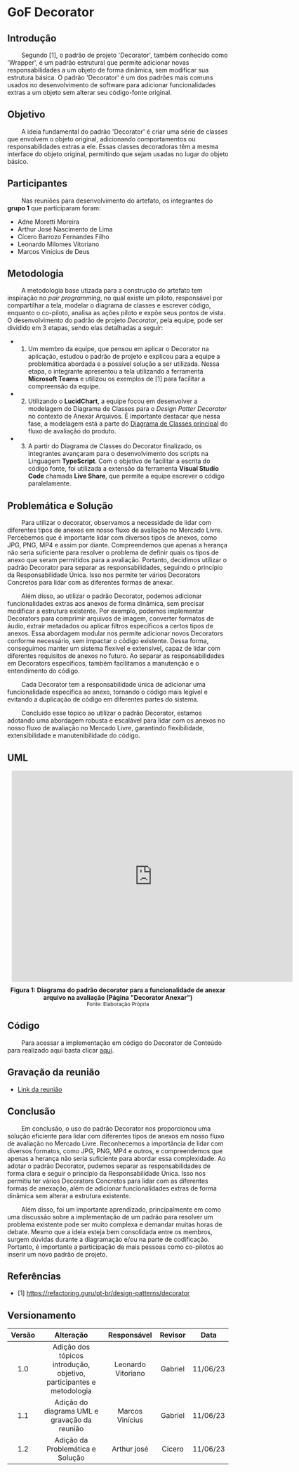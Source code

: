 # GoF Decorator

## Introdução

&emsp;&emsp; Segundo [1], o padrão de projeto 'Decorator', também conhecido como 'Wrapper', é um padrão estrutural que permite adicionar novas responsabilidades a um objeto de forma dinâmica, sem modificar sua estrutura básica. O padrão 'Decorator' é um dos padrões mais comuns usados no desenvolvimento de software para adicionar funcionalidades extras a um objeto sem alterar seu código-fonte original.

## Objetivo

&emsp;&emsp; A ideia fundamental do padrão 'Decorator' é criar uma série de classes que envolvem o objeto original, adicionando comportamentos ou responsabilidades extras a ele. Essas classes decoradoras têm a mesma interface do objeto original, permitindo que sejam usadas no lugar do objeto básico.

## Participantes

&emsp;&emsp; Nas reuniões para desenvolvimento do artefato, os integrantes do **grupo 1** que participaram foram:

- Adne Moretti Moreira
- Arthur José Nascimento de Lima
- Cícero Barrozo Fernandes Filho
- Leonardo Milomes Vitoriano
- Marcos Vinicius de Deus

## Metodologia

&emsp;&emsp; A metodologia base utizada para a construção do artefato tem inspiração no *pair programming*, no qual existe um piloto, responsável por compartilhar a tela, modelar o diagrama de classes e escrever código, enquanto o co-piloto, analisa as ações piloto e expõe seus pontos de vista. O desenvolvimento do padrão de projeto *Decorator*, pela equipe, pode ser dividido em 3 etapas, sendo elas detalhadas a seguir:

- 1. Um membro da equipe, que pensou em aplicar o Decorator na aplicação, estudou o padrão de projeto e explicou para a equipe a problemática abordada e a possível solução a ser utilizada. Nessa etapa, o integrante apresentou a tela utilizando a ferramenta **Microsoft Teams** e utilizou os exemplos de [1] para facilitar a compreensão da equipe.
- 2. Utilizando o **LucidChart**, a equipe focou em desenvolver a modelagem do Diagrama de Classes para o *Design Patter Decorator* no contexto de Anexar Arquivos. É importante destacar que nessa fase, a modelagem está a parte do [Diagrama de Classes principal](https://unbarqdsw2023-1.github.io/2023.1_G2_ProjetoMercadoLivre/#/Modelagem/Estaticos/classes) do fluxo de avaliação do produto.  
- 3. A partir do Diagrama de Classes do Decorator finalizado, os integrantes avançaram para o desenvolvimento dos scripts na Linguagem **TypeScript**. Com o objetivo de facilitar a escrita do código fonte, foi utilizada a extensão da ferramenta **Visual Studio Code** chamada **Live Share**, que permite a equipe escrever o código paralelamente.  

## Problemática e Solução

&emsp;&emsp; Para utilizar o decorator, observamos a necessidade de lidar com diferentes tipos de anexos em nosso fluxo de avaliação no Mercado Livre. Percebemos que é importante lidar com diversos tipos de anexos, como  JPG, PNG, MP4 e assim por diante. Compreendemos que apenas a herança não seria suficiente para resolver o problema de definir quais os tipos de anexo que seram permitidos para a avaliação. Portanto, decidimos utilizar o padrão Decorator para separar as responsabilidades, seguindo o princípio da Responsabilidade Única. Isso nos permite ter vários Decorators Concretos para lidar com as diferentes formas de anexar.

&emsp;&emsp; Além disso, ao utilizar o padrão Decorator, podemos adicionar funcionalidades extras aos anexos de forma dinâmica, sem precisar modificar a estrutura existente. Por exemplo, podemos implementar Decorators para comprimir arquivos de imagem, converter formatos de áudio, extrair metadados ou aplicar filtros específicos a certos tipos de anexos. Essa abordagem modular nos permite adicionar novos Decorators conforme necessário, sem impactar o código existente. Dessa forma, conseguimos manter um sistema flexível e extensível, capaz de lidar com diferentes requisitos de anexos no futuro. Ao separar as responsabilidades em Decorators específicos, também facilitamos a manutenção e o entendimento do código. 

&emsp;&emsp; Cada Decorator tem a responsabilidade única de adicionar uma funcionalidade específica ao anexo, tornando o código mais legível e evitando a duplicação de código em diferentes partes do sistema. 

&emsp;&emsp; Concluido esse tópico ao utilizar o padrão Decorator, estamos adotando uma abordagem robusta e escalável para lidar com os anexos no nosso fluxo de avaliação no Mercado Livre, garantindo flexibilidade, extensibilidade e manutenibilidade do código.

## UML

<div style="width: 640px; height: 480px; margin: 10px; position: relative;"><iframe allowfullscreen frameborder="0" style="width:640px; height:480px" src="https://lucid.app/documents/embedded/51ebca88-4c3e-4a16-8962-68fb315e975d" id="74l6spzfI3qV"></iframe></div>

<figcaption align='center'>
    <b>Figura 1: Diagrama do padrão decorator para a funcionalidade de anexar arquivo na avaliação (Página "Decorator Anexar")</b>
    <br><small>Fonte: Elaboração Própria</small>
</figcaption> </center>

## Código

&emsp;&emsp; Para acessar a implementação em código do Decorator de Conteúdo para realizado aqui basta clicar [aqui](https://github.com/UnBArqDsw2023-1/2023.1_G2_ProjetoMercadoLivre/tree/design-patterns/src/contentDecorator).


## Gravação da reunião

- [Link da reunião](https://youtu.be/5hQll-8_Nlk)

## Conclusão

&emsp;&emsp; Em conclusão, o uso do padrão Decorator nos proporcionou uma solução eficiente para lidar com diferentes tipos de anexos em nosso fluxo de avaliação no Mercado Livre. Reconhecemos a importância de lidar com diversos formatos, como JPG, PNG, MP4 e outros, e compreendemos que apenas a herança não seria suficiente para abordar essa complexidade. Ao adotar o padrão Decorator, pudemos separar as responsabilidades de forma clara e seguir o princípio da Responsabilidade Única. Isso nos permitiu ter vários Decorators Concretos para lidar com as diferentes formas de anexação, além de adicionar funcionalidades extras de forma dinâmica sem alterar a estrutura existente.

&emsp;&emsp; Além disso, foi um importante aprendizado, principalmente em como uma discussão sobre a implementação de um padrão para resolver um problema existente pode ser muito complexa e demandar muitas horas de debate. Mesmo que a ideia esteja bem consolidada entre os membros, surgem dúvidas durante a diagramação e/ou na parte de codificação. Portanto, é importante a participação de mais pessoas como co-pilotos ao inserir um novo padrão de projeto.
## Referências

- [1] https://refactoring.guru/pt-br/design-patterns/decorator

## Versionamento

| Versão |                  Alteração                   |    Responsável     |      Revisor       | Data  |
| :----: | :------------------------------------------: | :----------------: | :----------------: | :---: |
|  1.0   | Adição dos tópicos introdução, objetivo, participantes e metodologia | Leonardo Vitoriano  |  Gabriel  | 11/06/23  |
|  1.1   | Adição do diagrama UML e gravação da reunião | Marcos Vinícius  |  Gabriel  | 11/06/23  |
|  1.2   | Adição da Problemática e Solução | Arthur josé  |  Cicero  | 11/06/23  |
